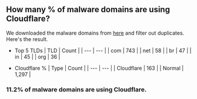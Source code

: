 ## How many % of malware domains are using Cloudflare?


We downloaded the malware domains from [here](https://urlhaus.abuse.ch) and filter out duplicates.
Here's the result.


[//]: # (start replacement)


- Top 5 TLDs
| TLD | Count |
| --- | --- |
| com | 743 |
| net | 58 |
| br | 47 |
| in | 45 |
| org | 36 |


- Cloudflare %
| Type | Count |
| --- | --- |
| Cloudflare | 163 |
| Normal | 1,297 |


### 11.2% of malware domains are using Cloudflare.